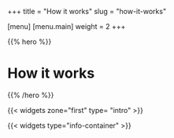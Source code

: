 +++
title = "How it works"
slug = "how-it-works"

[menu]
	[menu.main]
		weight = 2
+++

{{% hero %}}

# How it works

{{% /hero %}}

{{< widgets zone="first" type= "intro" >}}

{{< widgets type="info-container" >}}
